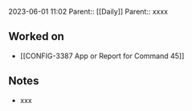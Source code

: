2023-06-01 11:02
Parent:: [[Daily]] 
Parent:: xxxx






## Worked on

- [[CONFIG-3387 App or Report for Command 45]]

## Notes

- xxx





